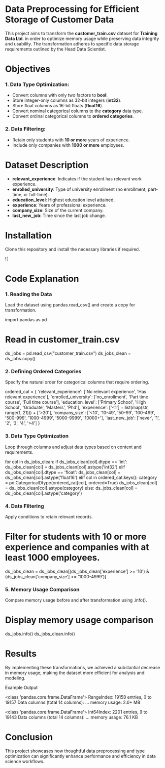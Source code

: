 # Data Preprocessing for Efficient Storage of Customer Data

This project aims to transform the **customer_train.csv** dataset for **Training Data Ltd**. in order to optimize memory usage while preserving data integrity and usability. The transformation adheres to specific data storage requirements outlined by the Head Data Scientist.

# Objectives

### 1. Data Type Optimization:
- Convert columns with only two factors to **bool**.
- Store integer-only columns as 32-bit integers (**int32**).
- Store float columns as 16-bit floats (**float16**).
- Convert nominal categorical columns to the **category** data type.
- Convert ordinal categorical columns to **ordered categories**.

### 2. Data Filtering:
- Retain only students with **10 or more** years of experience.
- Include only companies with **1000 or more** employees.

# Dataset Description
- **relevant_experience**: Indicates if the student has relevant work experience.
- **enrolled_university**: Type of university enrollment (no enrollment, part-time, or full-time).
- **education_level**: Highest education level attained.
- **experience**: Years of professional experience.
- **company_size**: Size of the current company.
- **last_new_job**: Time since the last job change.

# Installation
Clone this repository and install the necessary libraries if required.

!(
# Code Explanation
### 1. Reading the Data
Load the dataset using pandas.read_csv() and create a copy for transformation.

import pandas as pd
# Read in customer_train.csv
ds_jobs = pd.read_csv("customer_train.csv")
ds_jobs_clean = ds_jobs.copy()

### 2. Defining Ordered Categories
Specify the natural order for categorical columns that require ordering.

ordered_cat = {
    'relevant_experience': ['No relevant experience', 'Has relevant experience'],
    'enrolled_university': ['no_enrollment', 'Part time course', 'Full time course'],
    'education_level': ['Primary School', 'High School', 'Graduate', 'Masters', 'Phd'],
    'experience': ['<1'] + list(map(str, range(1, 21))) + ['>20'],
    'company_size': ['<10', '10-49', '50-99', '100-499', '500-999', '1000-4999', '5000-9999', '10000+'],
    'last_new_job': ['never', '1', '2', '3', '4', '>4']
}

### 3. Data Type Optimization
Loop through columns and adjust data types based on content and requirements.

for col in ds_jobs_clean:
    if ds_jobs_clean[col].dtype == 'int':
        ds_jobs_clean[col] = ds_jobs_clean[col].astype('int32')
    elif ds_jobs_clean[col].dtype == 'float':
        ds_jobs_clean[col] = ds_jobs_clean[col].astype('float16')
    elif col in ordered_cat.keys():
        category = pd.CategoricalDtype(ordered_cat[col], ordered=True)
        ds_jobs_clean[col] = ds_jobs_clean[col].astype(category)
    else:
        ds_jobs_clean[col] = ds_jobs_clean[col].astype('category')

### 4. Data Filtering
Apply conditions to retain relevant records.

# Filter for students with 10 or more experience and companies with at least 1000 employees.
ds_jobs_clean = ds_jobs_clean[(ds_jobs_clean['experience'] >= '10') & (ds_jobs_clean['company_size'] >= '1000-4999')]

### 5. Memory Usage Comparison
Compare memory usage before and after transformation using .info().

# Display memory usage comparison
ds_jobs.info()
ds_jobs_clean.info()

# Results
By implementing these transformations, we achieved a substantial decrease in memory usage, making the dataset more efficient for analysis and modeling.

Example Output

<class 'pandas.core.frame.DataFrame'>
RangeIndex: 19158 entries, 0 to 19157
Data columns (total 14 columns):
  ...
memory usage: 2.0+ MB

<class 'pandas.core.frame.DataFrame'>
Int64Index: 2201 entries, 9 to 19143
Data columns (total 14 columns):
  ...
memory usage: 76.1 KB

# Conclusion
This project showcases how thoughtful data preprocessing and type optimization can significantly enhance performance and efficiency in data science workflows.
